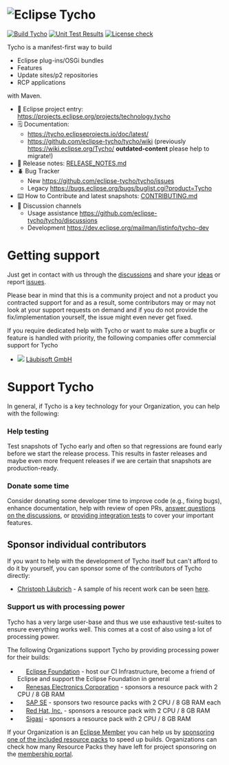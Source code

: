 ![Eclipse Tycho](https://github.com/eclipse-tycho/tycho/blob/main/assets/LOGO%20TYCHO_README.png)
=============

[![Build Tycho](https://github.com/eclipse-tycho/tycho/actions/workflows/maven.yml/badge.svg)](https://github.com/eclipse-tycho/tycho/actions/workflows/maven.yml) [![Unit Test Results](https://github.com/eclipse-tycho/tycho/actions/workflows/check.yml/badge.svg)](https://github.com/eclipse-tycho/tycho/actions/workflows/check.yml) [![License check](https://github.com/eclipse-tycho/tycho/actions/workflows/licensecheck.yml/badge.svg)](https://github.com/eclipse-tycho/tycho/actions/workflows/licensecheck.yml)

Tycho is a manifest-first way to build

  * Eclipse plug-ins/OSGi bundles
  * Features
  * Update sites/p2 repositories
  * RCP applications
  
with Maven.


* 👔 Eclipse project entry: https://projects.eclipse.org/projects/technology.tycho
* 🗒️ Documentation:
     * https://tycho.eclipseprojects.io/doc/latest/
     * https://github.com/eclipse-tycho/tycho/wiki (previously https://wiki.eclipse.org/Tycho/ **outdated-content** please help to migrate!)
* 📢 Release notes: [RELEASE_NOTES.md](./RELEASE_NOTES.md)
* 🪲 Bug Tracker
     * New https://github.com/eclipse-tycho/tycho/issues
     * Legacy https://bugs.eclipse.org/bugs/buglist.cgi?product=Tycho
* ⌨️ How to Contribute and latest snapshots: [CONTRIBUTING.md](./CONTRIBUTING.md)
* 💬 Discussion channels
     * Usage assistance https://github.com/eclipse-tycho/tycho/discussions
     * Development https://dev.eclipse.org/mailman/listinfo/tycho-dev

# Getting support

Just get in contact with us through the [discussions](https://github.com/eclipse-tycho/tycho/discussions) and share your [ideas](https://github.com/eclipse-tycho/tycho/discussions/new) or report [issues](https://github.com/eclipse-tycho/tycho/issues).

Please bear in mind that this is a community project and not a product you contracted support for and as a result, some contributors may or may not look at your support requests on demand and if you do not provide the fix/implementation yourself, the issue might even never get fixed.

If you require dedicated help with Tycho or want to make sure a bugfix or feature is handled with priority, the following companies offer commercial support for Tycho 
* ![](https://läubisoft.gmbh/favicon.ico) [Läubisoft GmbH](https://xn--lubisoft-0za.gmbh/en/)


# Support Tycho  

In general, if Tycho is a key technology for your Organization, you can help with the following:

### Help testing
Test snapshots of Tycho early and often so that regressions are found early before we start the release process. This results in faster releases and maybe even more frequent releases if we are certain that snapshots are production-ready.

### Donate some time
Consider donating some developer time to improve code (e.g., fixing bugs), enhance documentation, help with review of open PRs, [answer questions on the discussions](https://github.com/eclipse-tycho/tycho/discussions), or [providing integration tests](https://github.com/eclipse-tycho/tycho/wiki#providing-an-integration-test) to cover your important features.

## Sponsor individual contributors
If you want to help with the development of Tycho itself but can't afford to do it by yourself, you can sponsor some of the contributors of Tycho directly:

* [Christoph Läubrich](https://github.com/sponsors/laeubi) - A sample of his recent work can be seen [here](https://github.com/eclipse-tycho/tycho/commits?author=laeubi).

### Support us with processing power
Tycho has a very large user-base and thus we use exhaustive test-suites to ensure everything works well. This comes at a cost of also using a lot of processing power.

The following Organizations support Tycho by providing processing power for their builds:
* <img src="https://www.eclipse.org/favicon.ico" width="16" height="16"> [Eclipse Foundation](https://www.eclipse.org/sponsor/) - host our CI Infrastructure, become a friend of Eclipse and support the Eclipse Foundation in general
* <img src="https://www.renesas.com/favicon.ico" width="16" height="16"> [Renesas Electronics Corporation](https://www.eclipse.org/membership/showMember.php?member_id=1069) - sponsors a resource pack with 2 CPU / 8 GB RAM
* <img src="https://www.sap.com/favicon.ico"     width="16" height="16"> [SAP SE](https://www.eclipse.org/membership/showMember.php?member_id=665) - sponsors two resource packs with 2 CPU / 8 GB RAM each
* <img src="https://www.redhat.com/favicon.ico"  width="16" height="16"> [Red Hat, Inc.](https://www.eclipse.org/membership/showMember.php?member_id=731) - sponsors a resource pack with 2 CPU / 8 GB RAM
* <img src="https://www.sigasi.com/img/logoSquare.png"  width="16" height="16"> [Sigasi](https://www.eclipse.org/membership/showMember.php?member_id=990) - sponsors a resource pack with 2 CPU / 8 GB RAM


If your Organization is an [Eclipse Member](https://www.eclipse.org/membership/exploreMembership.php) you can help us by [sponsoring one of the included resource packs](https://github.com/eclipse-cbi/cbi/wiki#assigning-additional-resources-to-a-project) to speed up builds. Organizations can check how many Resource Packs they have left for project sponsoring on the [membership portal](https://membership.eclipse.org/portal/login).
